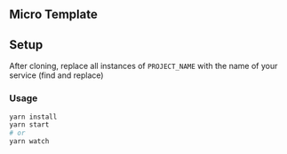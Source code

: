 ## Micro Template

## Setup

After cloning, replace all instances of `PROJECT_NAME` with the name of your service (find and replace)

### Usage

```bash
yarn install
yarn start
# or
yarn watch
```
